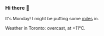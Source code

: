 ### Hi there :wave:

It's Monday! I might be putting some [miles](https://www.strava.com/athletes/889963) in.

Weather in Toronto: overcast, at +11°C.
